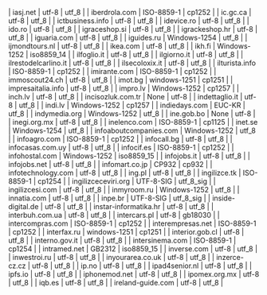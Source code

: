 | iasj.net | utf-8 | utf_8 |
| iberdrola.com | ISO-8859-1 | cp1252 |
| ic.gc.ca | utf-8 | utf_8 |
| ictbusiness.info | utf-8 | utf_8 |
| idevice.ro | utf-8 | utf_8 |
| ido.ro | utf-8 | utf_8 |
| igraceshop.si | utf-8 | utf_8 |
| igrackeshop.hr | utf-8 | utf_8 |
| iguaria.com | utf-8 | utf_8 |
| iguides.ru | Windows-1254 | utf_8 |
| ijmondtours.nl | utf-8 | utf_8 |
| ikea.com | utf-8 | utf_8 |
| ikh.fi | Windows-1252 | iso8859_14 |
| ilfoglio.it | utf-8 | utf_8 |
| ilgiorno.it | utf-8 | utf_8 |
| ilrestodelcarlino.it | utf-8 | utf_8 |
| ilsecoloxix.it | utf-8 | utf_8 |
| ilturista.info | ISO-8859-1 | cp1252 |
| imirante.com | ISO-8859-1 | cp1252 |
| immoscout24.ch | utf-8 | utf_8 |
| imot.bg | windows-1251 | cp1251 |
| impresaitalia.info | utf-8 | utf_8 |
| impro.lv | Windows-1252 | cp1257 |
| inch.lv | utf-8 | utf_8 |
| incisozluk.com.tr | None | utf-8 |
| indettaglio.it | utf-8 | utf_8 |
| indi.lv | Windows-1252 | cp1257 |
| indiedays.com | EUC-KR | utf_8 |
| indymedia.org | Windows-1252 | utf_8 |
| ine.gob.bo | None | utf-8 |
| inegi.org.mx | utf-8 | utf_8 |
| inelenco.com | ISO-8859-1 | cp1125 |
| inet.se | Windows-1254 | utf_8 |
| infoaboutcompanies.com | Windows-1252 | utf_8 |
| infoagro.com | ISO-8859-1 | cp1252 |
| infocall.bg | utf-8 | utf_8 |
| infocasas.com.uy | utf-8 | utf_8 |
| infocif.es | ISO-8859-1 | cp1252 |
| infohostal.com | Windows-1252 | iso8859_15 |
| infojobs.it | utf-8 | utf_8 |
| infojobs.net | utf-8 | utf_8 |
| infomart.co.jp | CP932 | cp932 |
| infotechnology.com | utf-8 | utf_8 |
| ing.pl | utf-8 | utf_8 |
| ingilizce.tk | ISO-8859-1 | cp1254 |
| ingilizceceviri.org | UTF-8-SIG | utf_8_sig |
| ingilizcesi.com | utf-8 | utf_8 |
| inmyroom.ru | Windows-1252 | utf_8 |
| innatia.com | utf-8 | utf_8 |
| inpe.br | UTF-8-SIG | utf_8_sig |
| inside-digital.de | utf-8 | utf_8 |
| instar-informatika.hr | utf-8 | utf_8 |
| interbuh.com.ua | utf-8 | utf_8 |
| intercars.pl | utf-8 | gb18030 |
| intercompras.com | ISO-8859-1 | cp1252 |
| interempresas.net | ISO-8859-1 | cp1252 |
| interfax.ru | windows-1251 | cp1251 |
| interior.gob.cl | utf-8 | utf_8 |
| interno.gov.it | utf-8 | utf_8 |
| intersinema.com | ISO-8859-1 | cp1254 |
| intramed.net | GB2312 | iso8859_15 |
| inverse.com | utf-8 | utf_8 |
| inwestroi.ru | utf-8 | utf_8 |
| inyourarea.co.uk | utf-8 | utf_8 |
| inzerce-cz.cz | utf-8 | utf_8 |
| ip.no | utf-8 | utf_8 |
| ipad4senior.nl | utf-8 | utf_8 |
| ipfs.io | utf-8 | utf_8 |
| iphonemod.net | utf-8 | utf_8 |
| ipomex.org.mx | utf-8 | utf_8 |
| iqb.es | utf-8 | utf_8 |
| ireland-guide.com | utf-8 | utf_8 |
